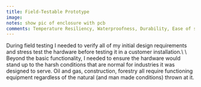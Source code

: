 ```yaml
---
title: Field-Testable Prototype
image:
notes: show pic of enclosure with pcb
comments: Temperature Resiliency, Waterproofness, Durability, Ease of setup, Power/battery performance, Maintainability, Data Accuracy
---
```

During field testing I needed to verify all of my initial design requirements and stress test the hardware before testing it in a customer installation.\\
\\
Beyond the basic functionality, I needed to ensure the hardware would stand up to the harsh conditions that are normal for industries it was designed to serve.  Oil and gas, construction, forestry all require functioning equipment regardless of the natural (and man made conditions) thrown at it.
